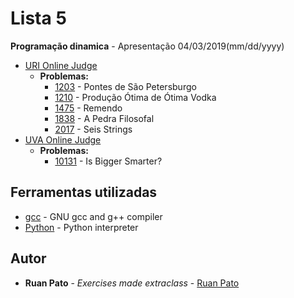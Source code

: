 # Lista 5

**Programação dinamica** - Apresentação 04/03/2019(mm/dd/yyyy)
* [URI Online Judge](https://www.urionlinejudge.com.br)
  * **Problemas:**
    * [1203](https://www.urionlinejudge.com.br/judge/pt/problems/view/1203) - Pontes de São Petersburgo
    * [1210](https://www.urionlinejudge.com.br/judge/pt/problems/view/1210) - Produção Ótima de Ótima Vodka
    * [1475](https://www.urionlinejudge.com.br/judge/pt/problems/view/1475) - Remendo
    * [1838](https://www.urionlinejudge.com.br/judge/pt/problems/view/1838) - A Pedra Filosofal
    * [2017](https://www.urionlinejudge.com.br/judge/pt/problems/view/2017) - Seis Strings
* [UVA Online Judge](https://uva.onlinejudge.org/)
  * **Problemas:**
    * [10131](https://uva.onlinejudge.org/index.php?option=com_onlinejudge&Itemid=8&page=show_problem&problem=1072) - Is Bigger Smarter?
    
## Ferramentas utilizadas

* [gcc](https://gcc.gnu.org/) - GNU gcc and g++ compiler
* [Python](https://www.python.org/) - Python interpreter

## Autor

* **Ruan Pato** - *Exercises made extraclass* - [Ruan Pato](https://github.com/ruanpato)